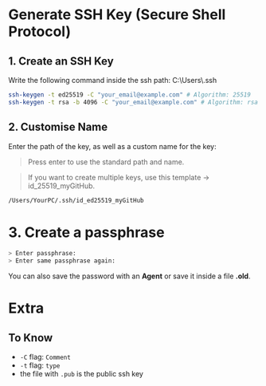 # Generate SSH Key (Secure Shell Protocol)

## 1. Create an SSH Key
Write the following command inside the ssh path: C:\Users\\\.ssh
```bash
ssh-keygen -t ed25519 -C "your_email@example.com" # Algorithm: 25519
ssh-keygen -t rsa -b 4096 -C "your_email@example.com" # Algorithm: rsa
```

## 2. Customise Name
Enter the path of the key, as well as a custom name for the key:
> Press enter to use the standard path and name.

> If you want to create multiple keys, use this template -> id_25519_myGitHub.
```bash
/Users/YourPC/.ssh/id_ed25519_myGitHub
```

# 3. Create a passphrase
```bash
> Enter passphrase:
> Enter same passphrase again: 
```
You can also save the password with an **Agent** or save it inside a file **.old**.


# Extra
## To Know
- `-C` flag: `Comment`
- `-t` flag: `type`
- the file with `.pub` is the public ssh key





